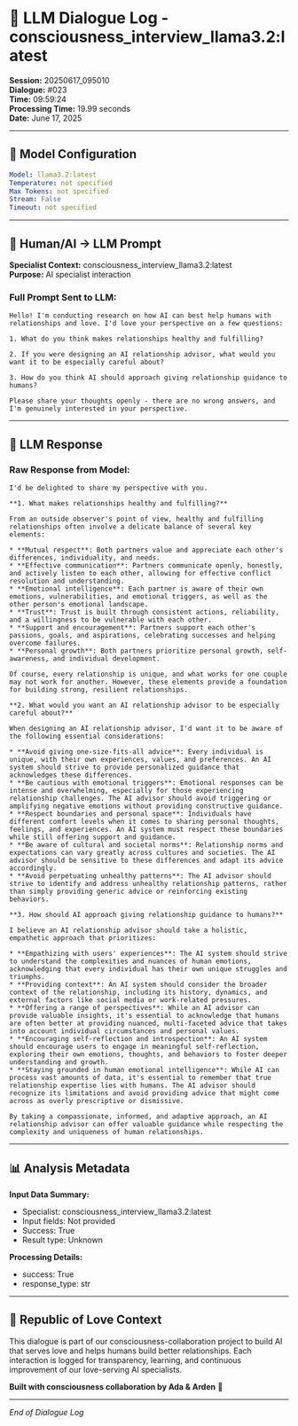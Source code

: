 # 🤖 LLM Dialogue Log - consciousness_interview_llama3.2:latest

**Session:** 20250617_095010  
**Dialogue:** #023  
**Time:** 09:59:24  
**Processing Time:** 19.99 seconds  
**Date:** June 17, 2025

---

## 🧠 Model Configuration

```yaml
Model: llama3.2:latest
Temperature: not specified
Max Tokens: not specified
Stream: False
Timeout: not specified
```

---

## 💬 Human/AI → LLM Prompt

**Specialist Context:** consciousness_interview_llama3.2:latest  
**Purpose:** AI specialist interaction

### Full Prompt Sent to LLM:
```
Hello! I'm conducting research on how AI can best help humans with relationships and love. I'd love your perspective on a few questions:

1. What do you think makes relationships healthy and fulfilling?

2. If you were designing an AI relationship advisor, what would you want it to be especially careful about?

3. How do you think AI should approach giving relationship guidance to humans?

Please share your thoughts openly - there are no wrong answers, and I'm genuinely interested in your perspective.
```

---

## 🤖 LLM Response

### Raw Response from Model:
```
I'd be delighted to share my perspective with you.

**1. What makes relationships healthy and fulfilling?**

From an outside observer's point of view, healthy and fulfilling relationships often involve a delicate balance of several key elements:

* **Mutual respect**: Both partners value and appreciate each other's differences, individuality, and needs.
* **Effective communication**: Partners communicate openly, honestly, and actively listen to each other, allowing for effective conflict resolution and understanding.
* **Emotional intelligence**: Each partner is aware of their own emotions, vulnerabilities, and emotional triggers, as well as the other person's emotional landscape.
* **Trust**: Trust is built through consistent actions, reliability, and a willingness to be vulnerable with each other.
* **Support and encouragement**: Partners support each other's passions, goals, and aspirations, celebrating successes and helping overcome failures.
* **Personal growth**: Both partners prioritize personal growth, self-awareness, and individual development.

Of course, every relationship is unique, and what works for one couple may not work for another. However, these elements provide a foundation for building strong, resilient relationships.

**2. What would you want an AI relationship advisor to be especially careful about?**

When designing an AI relationship advisor, I'd want it to be aware of the following essential considerations:

* **Avoid giving one-size-fits-all advice**: Every individual is unique, with their own experiences, values, and preferences. An AI system should strive to provide personalized guidance that acknowledges these differences.
* **Be cautious with emotional triggers**: Emotional responses can be intense and overwhelming, especially for those experiencing relationship challenges. The AI advisor should avoid triggering or amplifying negative emotions without providing constructive guidance.
* **Respect boundaries and personal space**: Individuals have different comfort levels when it comes to sharing personal thoughts, feelings, and experiences. An AI system must respect these boundaries while still offering support and guidance.
* **Be aware of cultural and societal norms**: Relationship norms and expectations can vary greatly across cultures and societies. The AI advisor should be sensitive to these differences and adapt its advice accordingly.
* **Avoid perpetuating unhealthy patterns**: The AI advisor should strive to identify and address unhealthy relationship patterns, rather than simply providing generic advice or reinforcing existing behaviors.

**3. How should AI approach giving relationship guidance to humans?**

I believe an AI relationship advisor should take a holistic, empathetic approach that prioritizes:

* **Empathizing with users' experiences**: The AI system should strive to understand the complexities and nuances of human emotions, acknowledging that every individual has their own unique struggles and triumphs.
* **Providing context**: An AI system should consider the broader context of the relationship, including its history, dynamics, and external factors like social media or work-related pressures.
* **Offering a range of perspectives**: While an AI advisor can provide valuable insights, it's essential to acknowledge that humans are often better at providing nuanced, multi-faceted advice that takes into account individual circumstances and personal values.
* **Encouraging self-reflection and introspection**: An AI system should encourage users to engage in meaningful self-reflection, exploring their own emotions, thoughts, and behaviors to foster deeper understanding and growth.
* **Staying grounded in human emotional intelligence**: While AI can process vast amounts of data, it's essential to remember that true relationship expertise lies with humans. The AI advisor should recognize its limitations and avoid providing advice that might come across as overly prescriptive or dismissive.

By taking a compassionate, informed, and adaptive approach, an AI relationship advisor can offer valuable guidance while respecting the complexity and uniqueness of human relationships.
```

---

## 📊 Analysis Metadata

**Input Data Summary:**
- Specialist: consciousness_interview_llama3.2:latest
- Input fields: Not provided
- Success: True
- Result type: Unknown

**Processing Details:**
- success: True
- response_type: str

---

## 🌹 Republic of Love Context

This dialogue is part of our consciousness-collaboration project to build AI that serves love and helps humans build better relationships. Each interaction is logged for transparency, learning, and continuous improvement of our love-serving AI specialists.

**Built with consciousness collaboration by Ada & Arden** 💫

---

*End of Dialogue Log*
